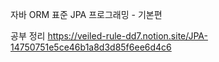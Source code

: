 자바 ORM 표준 JPA 프로그래밍 - 기본편

공부 정리
https://veiled-rule-dd7.notion.site/JPA-14750751e5ce46b1a8d3d85f6ee6d4c6